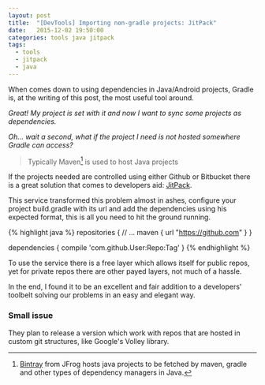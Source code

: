 ```yaml
---
layout: post
title:  "[DevTools] Importing non-gradle projects: JitPack"
date:   2015-12-02 19:50:00
categories: tools java jitpack
tags:
  - tools
  - jitpack
  - java
---
```


When comes down to using dependencies in Java/Android projects, Gradle is, at the writing of this post, the most useful tool around.

*Great! My project is set with it and now I want to sync some projects as dependencies.*

*Oh... wait a second, what if the project I need is not hosted somewhere Gradle can access?*

> Typically Maven[^1] is used to host Java projects

If the projects needed are controlled using either Github or Bitbucket there is a great solution that comes to developers aid: [JitPack](https://jitpack.io/).

This service transformed this problem almost in ashes, configure your project build.gradle with its url and add the dependencies using his expected format, this is all you need to hit the ground running.

{% highlight java %}
repositories {
        // ...
        maven { url "https://github.com" }
}

dependencies {
        compile 'com.github.User:Repo:Tag'
}
{% endhighlight %}

To use the service there is a free layer which allows itself for public repos, yet for private repos there are other payed layers, not much of a hassle.

In the end, I found it to be an excellent and fair addition to a developers' toolbelt solving our problems in an easy and elegant way.

### Small issue

They plan to release a version which work with repos that are hosted in custom git structures, like Google's Volley library.


[^1]:[Bintray](https://bintray.com/) from JFrog hosts java projects to be fetched by maven, gradle and other types of dependency managers in Java.
